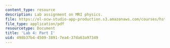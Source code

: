 ```yaml
---
content_type: resource
description: Lab assignment on MRI physics.
file: https://ol-ocw-studio-app-production.s3.amazonaws.com/courses/hst-583-functional-magnetic-resonance-imaging-data-acquisition-and-analysis-fall-2008/498b37b4450938917ea437da63a97349_lab4a.pdf
file_type: application/pdf
resourcetype: Document
title: 'Lab 4: Part I'
uid: 498b37b4-4509-3891-7ea4-37da63a97349
---
```

